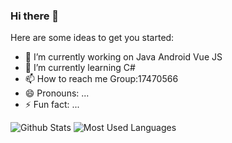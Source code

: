 ### Hi there 👋

Here are some ideas to get you started:

- 🔭 I’m currently working on Java Android Vue JS 
- 🌱 I’m currently learning C#
- 📫 How to reach me Group:17470566
- 😄 Pronouns: ...
- ⚡ Fun fact: ...

![Github Stats](https://github-readme-stats.vercel.app/api?username=yzcheng90&show_icons=true&theme=dark&count_private=true)
![Most Used Languages](https://github-readme-stats.vercel.app/api/top-langs/?username=yzcheng90&theme=dark&layout=compact)

